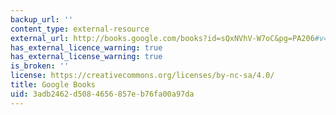 ```yaml
---
backup_url: ''
content_type: external-resource
external_url: http://books.google.com/books?id=sQxNVhV-W7oC&pg=PA206#v=onepage
has_external_licence_warning: true
has_external_license_warning: true
is_broken: ''
license: https://creativecommons.org/licenses/by-nc-sa/4.0/
title: Google Books
uid: 3adb2462-d508-4656-857e-b76fa00a97da
---
```

